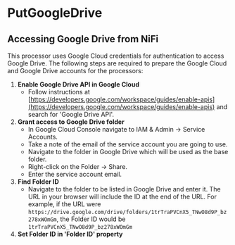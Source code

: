 <!--
  Licensed to the Apache Software Foundation (ASF) under one or more
  contributor license agreements.  See the NOTICE file distributed with
  this work for additional information regarding copyright ownership.
  The ASF licenses this file to You under the Apache License, Version 2.0
  (the "License"); you may not use this file except in compliance with
  the License.  You may obtain a copy of the License at
      http://www.apache.org/licenses/LICENSE-2.0
  Unless required by applicable law or agreed to in writing, software
  distributed under the License is distributed on an "AS IS" BASIS,
  WITHOUT WARRANTIES OR CONDITIONS OF ANY KIND, either express or implied.
  See the License for the specific language governing permissions and
  limitations under the License.
-->

# PutGoogleDrive

## Accessing Google Drive from NiFi

This processor uses Google Cloud credentials for authentication to access Google Drive. The following steps are required
to prepare the Google Cloud and Google Drive accounts for the processors:

1. **Enable Google Drive API in Google Cloud**
    * Follow instructions
      at [https://developers.google.com/workspace/guides/enable-apis](https://developers.google.com/workspace/guides/enable-apis)
      and search for 'Google Drive API'.
2. **Grant access to Google Drive folder**
    * In Google Cloud Console navigate to IAM & Admin -> Service Accounts.
    * Take a note of the email of the service account you are going to use.
    * Navigate to the folder in Google Drive which will be used as the base folder.
    * Right-click on the Folder -> Share.
    * Enter the service account email.
3. **Find Folder ID**
    * Navigate to the folder to be listed in Google Drive and enter it. The URL in your browser will include the ID at
      the end of the URL. For example, if the URL were
      `https://drive.google.com/drive/folders/1trTraPVCnX5_TNwO8d9P_bz278xWOmGm`, the Folder ID would be
      `1trTraPVCnX5_TNwO8d9P_bz278xWOmGm`
4. **Set Folder ID in 'Folder ID' property**